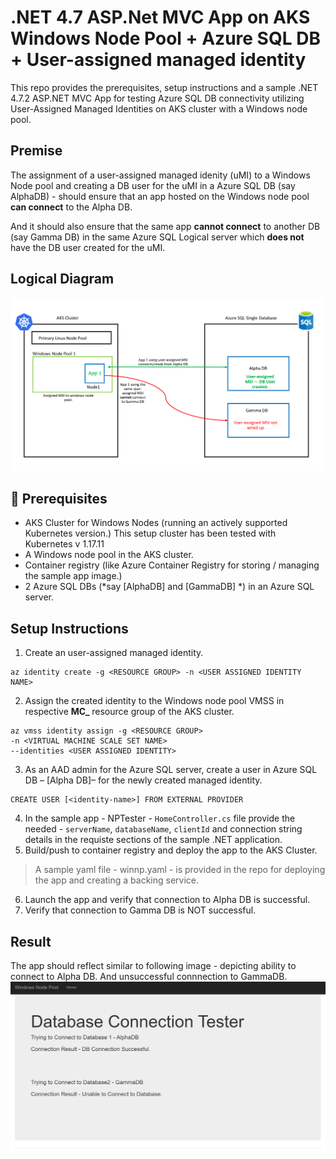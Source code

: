 # .NET 4.7 ASP.Net MVC App on AKS Windows Node Pool + Azure SQL DB + User-assigned managed identity  

This repo provides the prerequisites, setup instructions and a sample .NET 4.7.2 ASP.NET MVC App for testing Azure SQL DB connectivity utilizing User-Assigned Managed Identities on AKS cluster with a Windows node pool.

## Premise

The assignment of a user-assigned managed idenity (uMI) to a Windows Node pool and creating a DB user for the uMI in a Azure SQL DB (say AlphaDB) - should ensure that an app hosted on the Windows node pool **can connect** to the Alpha DB. 

And it should also ensure that the  same app **cannot connect** to another DB (say Gamma DB) in the same Azure SQL Logical server which **does not** have the DB user created for the uMI.

## Logical Diagram
![](https://github.com/shankar-r10n/aks-win-nodepool-msi-sql/blob/main/img/LogicalView.PNG)

## :memo: Prerequisites
- AKS Cluster for Windows Nodes (running an actively supported Kubernetes version.) This setup cluster has been tested with Kubernetes v 1.17.11
- A Windows node pool in the AKS cluster.
- Container registry (like Azure Container Registry for storing / managing the sample app image.)
- 2 Azure SQL DBs (*say [AlphaDB] and [GammaDB] *) in an Azure SQL server.


## Setup Instructions

1.	Create an user-assigned managed identity.
```
az identity create -g <RESOURCE GROUP> -n <USER ASSIGNED IDENTITY NAME>
```
2.	Assign the created identity to the Windows node pool VMSS in respective **MC_** resource group of the AKS cluster.
```
az vmss identity assign -g <RESOURCE GROUP>
-n <VIRTUAL MACHINE SCALE SET NAME>
--identities <USER ASSIGNED IDENTITY>
```
3. As an AAD admin for the Azure SQL server,  create a user in Azure SQL DB – [Alpha DB]– for the newly created managed identity.
```
CREATE USER [<identity-name>] FROM EXTERNAL PROVIDER
```

4.	In the sample app - NPTester - `HomeController.cs` file provide the needed - `serverName`, `databaseName`, `clientId`  and connection string details in the requiste sections of the sample  .NET  application.
5.	Build/push to container registry and deploy the app to the AKS Cluster.
> A sample yaml file - winnp.yaml - is provided in the repo for deploying the app and creating a backing service.
6.	Launch the app and verify that connection to Alpha DB is successful.
7.	Verify that connection to Gamma DB is NOT successful.


## Result

The app  should reflect similar to following image - depicting ability to connect to Alpha DB. And unsuccessful connnection to GammaDB.
![](https://github.com/shankar-r10n/aks-win-nodepool-msi-sql/blob/main/img/AppResultScreenshot.PNG)

